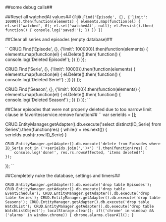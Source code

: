 ##some debug calls##

##Reset all watchedAt values##
``
CRUD.Find('Episode', {}, {'limit': 10000}).then(function(elements) {
	elements.map(function(el) {
		el.set('watched', 0);
	    el.set('watchedAt', null);
	    el.Persist().then(
	    	function() {
	    		console.log('saved!');
	    })
	})
})
``

##Clear all series and episodes (empty database)##

``
CRUD.Find('Episode', {}, {'limit': 100000}).then(function(elements) {
	elements.map(function(el) {
		el.Delete().then(
	    	function() {
	    		console.log('Deleted Episode!');
	    })
	})
});

CRUD.Find('Serie', {}, {'limit': 10000}).then(function(elements) {
	elements.map(function(el) {
		el.Delete().then(
	    	function() {
	    		console.log('Deleted Serie!') ;
	    })
	})
});

CRUD.Find('Season', {}, {'limit': 10000}).then(function(elements) {
	elements.map(function(el) {
		el.Delete().then(
	    	function() {
	    		console.log('Deleted Season!') ;
	    })
	})
});
``

##Clear episodes that were not properly deleted due to too narrow limit clause in favoritesservice.remove function##
``
var serieIds = [];

CRUD.EntityManager.getAdapter().db.execute('select distinct(ID_Serie) from Series').then(function(res) {
	while(r = res.next()) {
		serieIds.push(r.row.ID_Serie)
	}

	CRUD.EntityManager.getAdapter().db.execute('delete from Episodes where ID_Serie not in ('+serieIds.join(',')+') ').then(function(res) {
		console.log('done!', res.rs.rowsAffected, 'items deleted!')
	});

});
``

##Completely nuke the database, settings and timers##

``
CRUD.EntityManager.getAdapter().db.execute('drop table Episodes');
CRUD.EntityManager.getAdapter().db.execute('drop table EventSchedule');
CRUD.EntityManager.getAdapter().db.execute('drop table Series');
CRUD.EntityManager.getAdapter().db.execute('drop table Seasons');
CRUD.EntityManager.getAdapter().db.execute('drop table WatchList');
CRUD.EntityManager.getAdapter().db.execute('drop table WatchListObject');
localStorage.clear();
if(('chrome' in window) && ('alarms' in window.chrome)) {
	chrome.alarms.clearAll();
}
``
